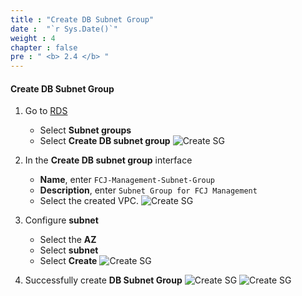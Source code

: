 ```yaml
---
title : "Create DB Subnet Group"
date :  "`r Sys.Date()`" 
weight : 4
chapter : false
pre : " <b> 2.4 </b> "
---
```


#### Create DB Subnet Group
1. Go to [RDS](https://ap-southeast-1.console.aws.amazon.com/rds/home?region=ap-southeast-1)

    - Select **Subnet groups**
    - Select **Create DB subnet group**
![Create SG](/images/2.preparation/019-CreateDBSG.png?width=90pc)

2. In the **Create DB subnet group** interface

    - **Name**, enter ```FCJ-Management-Subnet-Group```
    - **Description**, enter ```Subnet Group for FCJ Management```
    - Select the created VPC.
![Create SG](/images/2.preparation/020-CreateDBSG.png?width=50pc)

3. Configure **subnet**

    - Select the **AZ**
    - Select **subnet**
    - Select **Create**
![Create SG](/images/2.preparation/021-CreateDBSG.png?width=50pc)

4. Successfully create **DB Subnet Group**
![Create SG](/images/2.preparation/022-CreateDBSG.png?width=50pc)
![Create SG](/images/2.preparation/023-CreateDBSG.png?width=50pc)